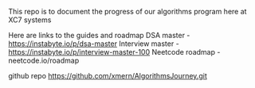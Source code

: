 This repo is to document the progress of our algorithms program here at XC7 systems

Here are links to the guides and roadmap
 DSA master - https://instabyte.io/p/dsa-master
 Interview master - https://instabyte.io/p/interview-master-100
 Neetcode roadmap - neetcode.io/roadmap

github repo 
https://github.com/xmern/AlgorithmsJourney.git